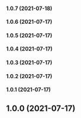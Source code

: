 #### 1.0.7 (2021-07-18)

#### 1.0.6 (2021-07-17)

#### 1.0.5 (2021-07-17)

#### 1.0.4 (2021-07-17)

#### 1.0.3 (2021-07-17)

#### 1.0.2 (2021-07-17)

#### 1.0.1 (2021-07-17)

## 1.0.0 (2021-07-17)

